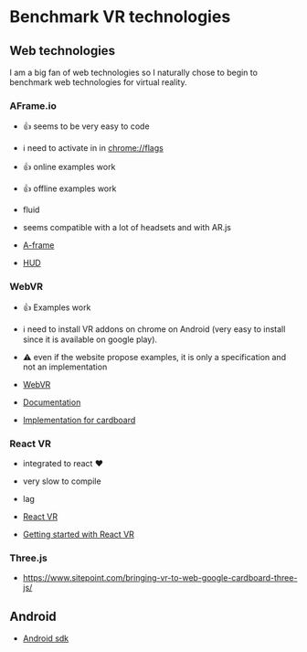 # Benchmark VR technologies

## Web technologies

I am a big fan of web technologies so I naturally chose to begin to benchmark web technologies for
virtual reality.


### AFrame.io

* :+1: seems to be very easy to code
* :information_source: need to activate in in [chrome://flags](chrome://flags)
* :+1: online examples work
* :+1: offline examples work
* fluid
* seems compatible with a lot of headsets and with AR.js

* [A-frame](https://aframe.io/)
* [HUD](https://github.com/pookage/aframe-hud)

### WebVR

* :+1: Examples work
* :information_source: need to install VR addons on chrome on Android (very easy to install since it is available on
  google play).
* :warning: even if the website propose examples, it is only a specification and not an implementation

* [WebVR](https://webvr.info)
* [Documentation](https://immersive-web.github.io/webvr/)
* [Implementation for cardboard](https://github.com/immersive-web/cardboard-vr-display)

### React VR

* integrated to react :heart:
* very slow to compile
* lag

* [React VR](https://facebook.github.io/react-vr/)
* [Getting started with React VR](https://www.pluralsight.com/guides/front-end-javascript/getting-started-with-react-vr)

### Three.js

* https://www.sitepoint.com/bringing-vr-to-web-google-cardboard-three-js/

## Android


* [Android sdk](https://developers.google.com/vr/develop/android/get-started)
